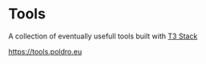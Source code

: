 # Tools

A collection of eventually usefull tools built with [T3 Stack](https://create.t3.gg/)

https://tools.poldro.eu